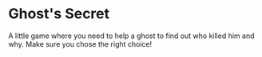 # Ghost's Secret

A little game where you need to help a ghost to find out who killed him and why. Make sure you chose the right choice!
